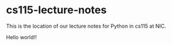 # cs115-lecture-notes
This is the location of our lecture notes for Python in cs115 at NIC. 

Hello world!! 
